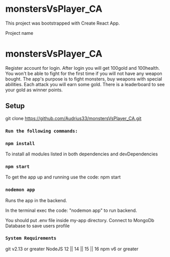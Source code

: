 # monstersVsPlayer_CA

This project was bootstrapped with Create React App.

Project name
# monstersVsPlayer_CA

Register account for login. After login you will get 100gold and 100health. You won't be able to fight for the first time if you will not have any weapon bought.
The app's purpose is to fight monsters, buy weapons with special abilities. Each attack you will earn some gold. 
There is a leaderboard to see your gold as winner points.
## Setup

git clone https://github.com/Audrius33/monstersVsPlayer_CA.git

### `Run the following commands:`

### `npm install`
To install all modules listed in both dependencies and devDependencies

### `npm start`
To get the app up and running use the code: npm start

### `nodemon app`
Runs the app in the backend.

In the terminal exec the code: "nodemon app" to run backend.

You should put .env file inside my-app directory. Connect to MongoDb Database to save users profile

### `System Requirements`
git v2.13 or greater NodeJS 12 || 14 || 15 || 16 npm v6 or greater



